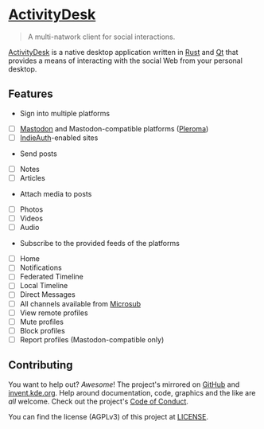 # [ActivityDesk](https://activitydesk.black.af)

> A multi-natwork client for social interactions.

[ActivityDesk][1] is a native desktop application written in [Rust][] and [Qt][]
that provides a means of interacting with the social Web from your personal
desktop.

## Features

  * Sign into multiple platforms
   * [ ] [Mastodon][] and Mastodon-compatible platforms ([Pleroma][])
   * [ ] [IndieAuth][]-enabled sites
  * Send posts
   * [ ] Notes
   * [ ] Articles
  * Attach media to posts
   * [ ] Photos
   * [ ] Videos
   * [ ] Audio
  * Subscribe to the provided feeds of the platforms
   * [ ] Home
   * [ ] Notifications
   * [ ] Federated Timeline
   * [ ] Local Timeline
   * [ ] Direct Messages
   * [ ] All channels available from [Microsub][]
  * [ ] View remote profiles
  * [ ] Mute profiles
  * [ ] Block profiles
  * [ ] Report profiles (Mastodon-compatible only)

## Contributing

You want to help out? _Awesome_! The project's mirrored on [GitHub][] and
[invent.kde.org][]. Help around documentation, code, graphics and the like are
_all_ welcome. Check out the project's [Code of Conduct][2].

You can find the license (AGPLv3) of this project at [LICENSE](./LICENSE).

[1]: https://activitydesk.black.af
[2]: ./CODE_OF_CONDUCT.markdown
[rust]: https://rustlang.org
[qt]: https://qt.io
[indieauth]: https://indieauth.com
[mastodon]: https://joinmastodon.org
[pleroma]: https://pleroma.social/
[microsub]: https://indieweb.org/Microsub
[invent.kde.org]: https://invent.kde.org/jalcine/activitydesk
[github]: https://github.com/blackaf/activitydesk
